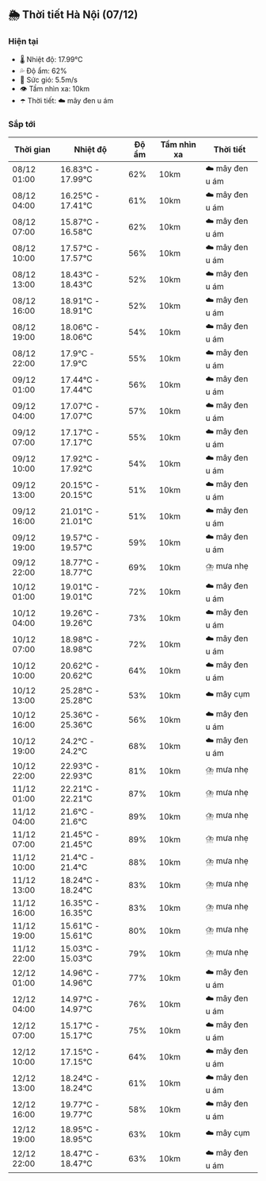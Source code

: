 ## 🌦️ Thời tiết Hà Nội (07/12)

### Hiện tại

- 🌡️ Nhiệt độ: 17.99℃
- 💦 Độ ẩm: 62%
- 💨 Sức gió: 5.5m/s
- 👁️ Tầm nhìn xa: 10km
- ☂️ Thời tiết: ☁️ mây đen u ám

### Sắp tới

| Thời gian | Nhiệt độ | Độ ẩm | Tầm nhìn xa | Thời tiết |
| --- | --- | --- | --- | --- |
| 08/12 01:00 | 16.83℃ - 17.99℃ | 62% | 10km | ☁️ mây đen u ám |
| 08/12 04:00 | 16.25℃ - 17.41℃ | 61% | 10km | ☁️ mây đen u ám |
| 08/12 07:00 | 15.87℃ - 16.58℃ | 62% | 10km | ☁️ mây đen u ám |
| 08/12 10:00 | 17.57℃ - 17.57℃ | 56% | 10km | ☁️ mây đen u ám |
| 08/12 13:00 | 18.43℃ - 18.43℃ | 52% | 10km | ☁️ mây đen u ám |
| 08/12 16:00 | 18.91℃ - 18.91℃ | 52% | 10km | ☁️ mây đen u ám |
| 08/12 19:00 | 18.06℃ - 18.06℃ | 54% | 10km | ☁️ mây đen u ám |
| 08/12 22:00 | 17.9℃ - 17.9℃ | 55% | 10km | ☁️ mây đen u ám |
| 09/12 01:00 | 17.44℃ - 17.44℃ | 56% | 10km | ☁️ mây đen u ám |
| 09/12 04:00 | 17.07℃ - 17.07℃ | 57% | 10km | ☁️ mây đen u ám |
| 09/12 07:00 | 17.17℃ - 17.17℃ | 55% | 10km | ☁️ mây đen u ám |
| 09/12 10:00 | 17.92℃ - 17.92℃ | 54% | 10km | ☁️ mây đen u ám |
| 09/12 13:00 | 20.15℃ - 20.15℃ | 51% | 10km | ☁️ mây đen u ám |
| 09/12 16:00 | 21.01℃ - 21.01℃ | 51% | 10km | ☁️ mây đen u ám |
| 09/12 19:00 | 19.57℃ - 19.57℃ | 59% | 10km | ☁️ mây đen u ám |
| 09/12 22:00 | 18.77℃ - 18.77℃ | 69% | 10km | ⛈️ mưa nhẹ |
| 10/12 01:00 | 19.01℃ - 19.01℃ | 72% | 10km | ☁️ mây đen u ám |
| 10/12 04:00 | 19.26℃ - 19.26℃ | 73% | 10km | ☁️ mây đen u ám |
| 10/12 07:00 | 18.98℃ - 18.98℃ | 72% | 10km | ☁️ mây đen u ám |
| 10/12 10:00 | 20.62℃ - 20.62℃ | 64% | 10km | ☁️ mây đen u ám |
| 10/12 13:00 | 25.28℃ - 25.28℃ | 53% | 10km | ☁️ mây cụm |
| 10/12 16:00 | 25.36℃ - 25.36℃ | 56% | 10km | ☁️ mây đen u ám |
| 10/12 19:00 | 24.2℃ - 24.2℃ | 68% | 10km | ☁️ mây đen u ám |
| 10/12 22:00 | 22.93℃ - 22.93℃ | 81% | 10km | ⛈️ mưa nhẹ |
| 11/12 01:00 | 22.21℃ - 22.21℃ | 87% | 10km | ⛈️ mưa nhẹ |
| 11/12 04:00 | 21.6℃ - 21.6℃ | 89% | 10km | ⛈️ mưa nhẹ |
| 11/12 07:00 | 21.45℃ - 21.45℃ | 89% | 10km | ⛈️ mưa nhẹ |
| 11/12 10:00 | 21.4℃ - 21.4℃ | 88% | 10km | ⛈️ mưa nhẹ |
| 11/12 13:00 | 18.24℃ - 18.24℃ | 83% | 10km | ⛈️ mưa nhẹ |
| 11/12 16:00 | 16.35℃ - 16.35℃ | 83% | 10km | ⛈️ mưa nhẹ |
| 11/12 19:00 | 15.61℃ - 15.61℃ | 80% | 10km | ⛈️ mưa nhẹ |
| 11/12 22:00 | 15.03℃ - 15.03℃ | 79% | 10km | ⛈️ mưa nhẹ |
| 12/12 01:00 | 14.96℃ - 14.96℃ | 77% | 10km | ☁️ mây đen u ám |
| 12/12 04:00 | 14.97℃ - 14.97℃ | 76% | 10km | ☁️ mây đen u ám |
| 12/12 07:00 | 15.17℃ - 15.17℃ | 75% | 10km | ☁️ mây đen u ám |
| 12/12 10:00 | 17.15℃ - 17.15℃ | 64% | 10km | ☁️ mây đen u ám |
| 12/12 13:00 | 18.24℃ - 18.24℃ | 61% | 10km | ☁️ mây đen u ám |
| 12/12 16:00 | 19.77℃ - 19.77℃ | 58% | 10km | ☁️ mây đen u ám |
| 12/12 19:00 | 18.95℃ - 18.95℃ | 63% | 10km | ☁️ mây cụm |
| 12/12 22:00 | 18.47℃ - 18.47℃ | 63% | 10km | ☁️ mây đen u ám |
